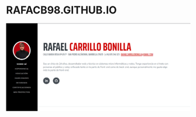 # RAFACB98.GITHUB.IO
<img src="https://raw.githubusercontent.com/rafacb98/rafacb98.github.io/main/assets/img/portfolio_meta.png" alt="portfolio_meta">

